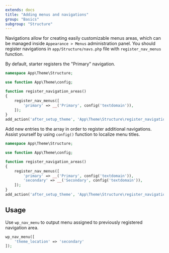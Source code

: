 ```yaml
---
extends: docs
title: "Adding menus and navigations"
group: "Basics"
subgroup: "Structure"
---
```


Navigations allow for creating easily customizable menus areas, which can be managed inside `Appearance > Menus` administration panel. You should register navigations in `app/Structure/navs.php` file with `register_nav_menus` function.

By default, starter registers the "Primary" navigation.

```php
namespace App\Theme\Structure;

use function App\Theme\config;

function register_navigation_areas()
{
    register_nav_menus([
        'primary' => __('Primary', config('textdomain')),
    ]);
}
add_action('after_setup_theme', 'App\Theme\Structure\register_navigation_areas');
```

Add new entries to the array in order to register additional navigations. Assist yourself by using `config()` function to localize menu titles.

```php
namespace App\Theme\Structure;

use function App\Theme\config;

function register_navigation_areas()
{
    register_nav_menus([
        'primary' => __('Primary', config('textdomain')),
        'secondary' => __('Secondary', config('textdomain')),
    ]);
}
add_action('after_setup_theme', 'App\Theme\Structure\register_navigation_areas');
```

## Usage

Use `wp_nav_menu` to output menu assigned to previously registered navigation area.

```php
wp_nav_menu([
    'theme_location' => 'secondary'
]);
```

